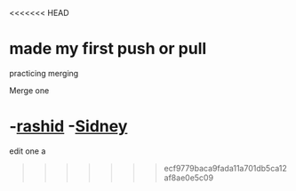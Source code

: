 <<<<<<< HEAD

# made my first push or pull

practicing merging

Merge one

# -[rashid]() -[Sidney]()

edit one
a

> > > > > > > ecf9779baca9fada11a701db5ca12af8ae0e5c09
